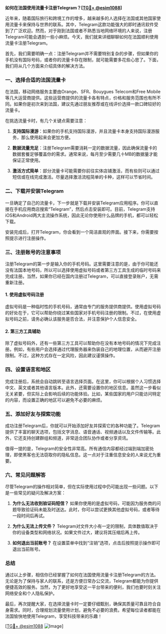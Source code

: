 **如何在法国使用流量卡注册Telegram？[[TG💪+ @esim1088](https://t.me/s/esim1088)]**

近年来，随着国际旅行和跨境工作的增多，越来越多的人选择在法国或其他国家使用流量卡来保持与世界的联系。其中，Telegram这款功能强大的即时通讯软件受到了广泛欢迎。然而，对于刚到法国或者不熟悉当地网络环境的人来说，注册Telegram可能会遇到一些小麻烦。今天，我们就来详细聊聊如何在法国顺利使用流量卡注册Telegram。

首先，我们需要明确一点：注册Telegram并不需要特别复杂的步骤，但如果你的手机没有国际号码，或者你的流量卡存在限制，就可能需要多花些心思了。下面，我们将从几个方面来介绍具体的解决方法。

### 一、选择合适的法国流量卡

在法国，移动网络服务主要由Orange、SFR、Bouygues Telecom和Free Mobile等几大运营商提供。这些运营商提供的流量卡各有特点，价格和服务范围也有所不同。如果你是初次来到法国，建议先通过朋友推荐或在线评价选择一款口碑较好的流量卡。

在挑选流量卡时，有几个关键点需要注意：

1. **支持国际漫游**：如果你的手机支持国际漫游，并且流量卡本身支持国际漫游服务，那么使用起来会更加方便。
   
2. **数据流量充足**：注册Telegram需要消耗一定的数据流量，因此确保流量卡的数据套餐足够覆盖你的需求。通常来说，每月至少需要几十MB的数据量才能保证正常使用。

3. **激活方式简单**：部分流量卡可能需要你前往实体店铺激活，而有些则可以通过短信或在线完成激活。尽量选择激活流程简单的卡种，这样可以节省时间。

### 二、下载并安装Telegram

一旦确定了自己的流量卡，下一步就是下载并安装Telegram应用程序。你可以直接在手机应用商店搜索“Telegram”，然后点击安装即可。目前，Telegram支持iOS和Android两大主流操作系统，因此无论你使用什么品牌的手机，都可以轻松下载。

安装完成后，打开Telegram，你会看到一个简洁直观的界面。接下来，你需要按照提示进行注册操作。

### 三、注册账号的注意事项

注册Telegram的第一步是输入你的手机号码。这里需要注意的是，由于你可能还没有法国本地号码，所以可以选择使用虚拟号码或者第三方工具生成的临时号码来完成注册。当然，如果你已经在国内注册过Telegram，可以直接登录账户，无需重新注册。

#### 1. 使用虚拟号码注册

虚拟号码是一种临时性的手机号码，通常由专门的服务提供商提供。使用虚拟号码的好处在于，它可以帮助你绕过某些国家对手机号码注册的限制。不过，在使用虚拟号码之前，请务必确认该服务是否合法，并注意保护个人信息安全。

#### 2. 第三方工具辅助

除了虚拟号码外，还有一些第三方工具可以帮助你在没有本地号码的情况下完成注册。例如，有些用户会选择通过代理服务器来伪装自己的地理位置，从而避开注册限制。不过，这种方式存在一定风险，因此建议谨慎操作。

### 四、设置语言和地区

完成注册后，系统会自动跳转至语言选择页面。在这里，你可以根据个人习惯选择中文、英文或者其他语言版本。此外，还需要设置你的地区信息。虽然这一步看似无关紧要，但实际上会影响后续的功能体验。比如，某些国家的用户只能访问特定的内容，而设置正确的地区可以避免不必要的麻烦。

### 五、添加好友与探索功能

成功注册Telegram后，你就可以开始添加好友并探索它的各种功能了。Telegram提供了丰富的聊天选项，包括文字消息、语音通话、视频通话以及文件传输等。此外，它还支持创建群组和频道，非常适合团队协作或者分享资讯。

值得一提的是，Telegram的安全性非常高。所有通信内容都经过端到端加密处理，即使黑客也无法窃取你的隐私信息。这一点对于注重信息安全的人来说尤为重要。

### 六、常见问题解答

尽管Telegram的操作相对简单，但在实际使用过程中仍可能出现一些问题。以下是一些常见的疑问及解决方案：

1. **为什么无法收到验证码短信？**
   如果你使用的是虚拟号码，可能因为服务商的问题导致验证码未能及时送达。此时，你可以尝试更换其他虚拟号码，或者等待一段时间后再试。

2. **为什么无法上传文件？**
   Telegram对文件大小有一定的限制，具体数值取决于你的设备类型和网络状况。如果文件过大，建议将其压缩后再上传。

3. **如何退出当前账号？**
   在设置菜单中找到“注销”选项，点击后按照提示操作即可退出当前账号。

### 总结

通过以上步骤，相信你已经掌握了如何在法国使用流量卡注册Telegram的方法。无论是为了保持与家人的联系，还是方便日常办公交流，Telegram都能为你提供便捷高效的服务。当然，为了更好地享受这一平台带来的便利，我们也要时刻关注网络安全和个人隐私保护。

最后，再次提醒大家，在选择流量卡时一定要仔细甄别，确保其质量可靠且符合自身需求。同时，合理规划流量使用计划，避免不必要的浪费。希望每位读者都能在法国愉快地使用Telegram，享受科技带来的乐趣！

[[TG💪+ @esim1088](https://t.me/s/esim1088) ![Image](https://i.postimg.cc/4NQfJmqS/Snipaste-2025-05-13-00-14-12.png)]